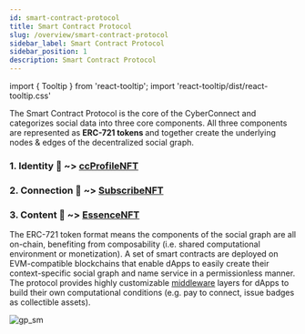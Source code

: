 ```yaml
---
id: smart-contract-protocol
title: Smart Contract Protocol
slug: /overview/smart-contract-protocol
sidebar_label: Smart Contract Protocol
sidebar_position: 1
description: Smart Contract Protocol
---
```


import { Tooltip } from 'react-tooltip';
import 'react-tooltip/dist/react-tooltip.css'

<Tooltip anchorId="ERC721" html="ERC-721 is a data standard for creating non fungible tokens, <br /> meaning each token is unique and cannot be divided <br /> or directly exchanged for another ERC-721 token." />

The Smart Contract Protocol is the core of the CyberConnect and categorizes social data into three core components. All three components are represented as <strong id="ERC721" class="boxBorder"> ERC-721 tokens </strong> and together create the underlying nodes & edges of the decentralized social graph. 

### 1. **Identity 👤 ~>** [ccProfileNFT](/overview/smart-contract-protocol/smart-contract#profilenft)
### 2. **Connection 👥 ~>** [SubscribeNFT](/overview/smart-contract-protocol/smart-contract#subsrcibenft) 
### 3. **Content  📝 ~>** [EssenceNFT](/overview/smart-contract-protocol/smart-contract#essencenft)


The ERC-721 token format means the components of the social graph are all on-chain, benefiting from composability (i.e. shared computational environment or monetization). A set of smart contracts are deployed on EVM-compatible blockchains that enable dApps to easily create their context-specific social graph and name service in a permissionless manner. The protocol provides highly customizable [middleware](/core-concepts/middleware) layers for dApps to build their own computational conditions (e.g. pay to connect, issue badges as collectible assets). 

![gp_sm](/img/v2/Smart_Contract_Protocol_overview.png)